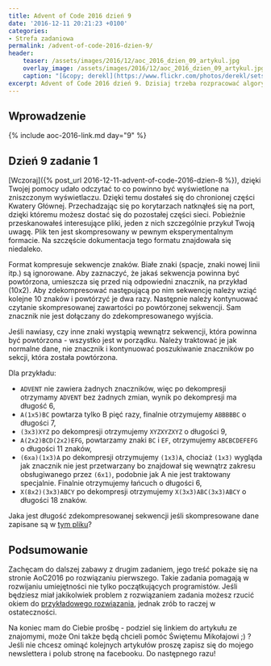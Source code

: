```yaml
---
title: Advent of Code 2016 dzień 9
date: '2016-12-11 20:21:23 +0100'
categories:
- Strefa zadaniowa
permalink: /advent-of-code-2016-dzien-9/
header:
    teaser: /assets/images/2016/12/aoc_2016_dzien_09_artykul.jpg
    overlay_image: /assets/images/2016/12/aoc_2016_dzien_09_artykul.jpg
    caption: "[&copy; derekl](https://www.flickr.com/photos/derekl/sets/72157649148835567)"
excerpt: Advent of Code 2016 dzień 9. Dzisiaj trzeba rozpracować algorytm dekompresji. W jednym z plików mogą znajdować się dość ciekawe dane,
---
```


## Wprowadzenie

{% include aoc-2016-link.md day="9" %}

## Dzień 9 zadanie 1

[Wczoraj]({% post_url 2016-12-11-advent-of-code-2016-dzien-8 %}), dzięki Twojej pomocy udało odczytać to co powinno być wyświetlone na zniszczonym wyświetlaczu. Dzięki temu dostałeś się do chronionej części Kwatery Głównej. Przechadzając się po korytarzach natknąłeś się na port, dzięki któremu możesz dostać się do pozostałej części sieci. Pobieżnie przeskanowałeś interesujące pliki, jeden z nich szczególnie przykuł Twoją uwagę. Plik ten jest skompresowany w pewnym eksperymentalnym formacie. Na szczęście dokumentacja tego formatu znajdowała się niedaleko.

Format kompresuje sekwencje znaków. Białe znaki (spacje, znaki nowej linii itp.) są ignorowane. Aby zaznaczyć, że jakaś sekwencja powinna być powtórzona, umieszcza się przed nią odpowiedni znacznik, na przykład (10x2). Aby zdekompresować następującą po nim sekwencję należy wziąć kolejne 10 znaków i powtórzyć je dwa razy. Następnie należy kontynuować czytanie skompresowanej zawartości po powtórzonej sekwencji. Sam znacznik nie jest dołączany do zdekompresowanego wyjścia.

Jeśli nawiasy, czy inne znaki wystąpią wewnątrz sekwencji, która powinna być powtórzona - wszystko jest w porządku. Należy traktować je jak normalne dane, nie znacznik i kontynuować poszukiwanie znaczników po sekcji, która została powtórzona.

Dla przykładu:

- `ADVENT` nie zawiera żadnych znaczników, więc po dekompresji otrzymamy `ADVENT` bez żadnych zmian, wynik po dekompresji ma długość 6,
- `A(1x5)BC` powtarza tylko B pięć razy, finalnie otrzymujemy `ABBBBBC` o długości 7,
- `(3x3)XYZ` po dekompresji otrzymujemy `XYZXYZXYZ` o długości 9,
- `A(2x2)BCD(2x2)EFG`, powtarzamy znaki `BC` i `EF`, otrzymujemy `ABCBCDEFEFG` o długości 11 znaków,
- `(6xa)(1x3)A` po dekompresji otrzymujemy `(1x3)A`, chociaż `(1x3)` wygląda jak znacznik nie jest przetwarzany bo znajdował się wewnątrz zakresu obsługiwanego przez `(6x1)`, podobnie jak A nie jest traktowany specjalnie. Finalnie otrzymujemy łańcuch o długości 6,
- `X(8x2)(3x3)ABCY` po dekompresji otrzymujemy `X(3x3)ABC(3x3)ABCY` o długości 18 znaków.

Jaka jest długość zdekompresowanej sekwencji jeśli skompresowane dane zapisane są w [tym pliku](https://raw.githubusercontent.com/SamouczekProgramisty/StrefaZadaniowaSamouka/master/05_aoc_2016/src/main/test/resources/day09_input.txt)?

## Podsumowanie

Zachęcam do dalszej zabawy z drugim zadaniem, jego treść pokaże się na stronie AoC2016 po rozwiązaniu pierwszego. Takie zadania pomagają w rozwijaniu umiejętności nie tylko początkujących programistów. Jeśli będziesz miał jakikolwiek problem z rozwiązaniem zadania możesz rzucić okiem do [przykładowego rozwiązania](https://github.com/SamouczekProgramisty/StrefaZadaniowaSamouka/tree/master/05_aoc_2016/src/main/java/pl/samouczekprogramisty/szs/aoc2016/day09), jednak zrób to raczej w ostateczności.

Na koniec mam do Ciebie prośbę - podziel się linkiem do artykułu ze znajomymi, może Oni także będą chcieli pomóc Świętemu Mikołajowi ;) ? Jeśli nie chcesz ominąć kolejnych artykułów proszę zapisz się do mojego newslettera i polub stronę na facebooku. Do następnego razu!
